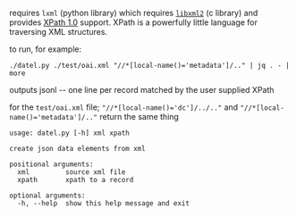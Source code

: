 requires `lxml` (python library) which requires [`libxml2`](http://www.xmlsoft.org/) (c library) and provides [XPath 1.0](https://www.w3.org/TR/xpath-10/) support.  XPath is a powerfully little language for traversing XML structures.


to run, for example:

```
./datel.py ./test/oai.xml "//*[local-name()='metadata']/.." | jq . - | more
```

outputs jsonl -- one line per record matched by the user supplied XPath

for the `test/oai.xml` file; `"//*[local-name()='dc']/../.."` and `"//*[local-name()='metadata']/.."` return the same thing


```
usage: datel.py [-h] xml xpath

create json data elements from xml

positional arguments:
  xml         source xml file
  xpath       xpath to a record

optional arguments:
  -h, --help  show this help message and exit
  ```
